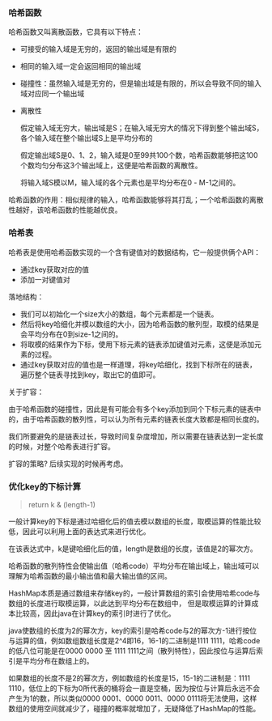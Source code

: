 ### 哈希函数

哈希函数又叫离散函数，它具有以下特点：

- 可接受的输入域是无穷的，返回的输出域是有限的

- 相同的输入域一定会返回相同的输出域

- 碰撞性：虽然输入域是无穷的，但是输出域是有限的，所以会导致不同的输入域对应同一个输出域

- 离散性

  假定输入域无穷大，输出域是S；在输入域无穷大的情况下得到整个输出域S，各个输入域在整个输出域S上是平均分布的

  假定输出域S是0、1、2，输入域是0至99共100个数，哈希函数能够把这100个数均匀分布这3个输出域上，这便是哈希函数的离散性。

  将输入域S模以M，输入域的各个元素也是平均分布在0 - M-1之间的。

哈希函数的作用：相似规律的输入，哈希函数能够将其打乱；一个哈希函数的离散性越好，该哈希函数的性能越优良。



### 哈希表

哈希表是使用哈希函数实现的一个含有键值对的数据结构，它一般提供俩个API：

- 通过key获取对应的值
- 添加一对键值对



落地结构：

- 我们可以初始化一个size大小的数组，每个元素都是一个链表。
- 然后将key哈细化并模以数组的大小，因为哈希函数的散列型，取模的结果是会平均分布在0到size-1之间的。
- 将取模的结果作为下标，使用下标元素的链表添加键值对元素，这便是添加元素的过程。
- 通过key获取对应的值也是一样道理，将key哈细化，找到下标所在的链表，遍历整个链表寻找到key，取出它的值即可。



关于扩容：

由于哈希函数的碰撞性，因此是有可能会有多个key添加到同个下标元素的链表中的，由于哈希函数的散列性，可以认为所有元素的链表长度大致都是相同长度的。

我们所要避免的是链表过长，导致时间复杂度增加，所以需要在链表达到一定长度的时候，对整个哈希表进行扩容。

扩容的策略? 后续实现的时候再考虑。



### 优化key的下标计算

> return k & (length-1)

一般计算key的下标是通过哈细化后的值去模以数组的长度，取模运算的性能比较低，因此可以利用上面的表达式来进行优化。

在该表达式中，k是键哈细化后的值，length是数组的长度，该值是2的幂次方。



哈希函数的散列特性会使输出值（哈希code）平均分布在输出域上，输出域可以理解为哈希函数的最小输出值和最大输出值的区间。

HashMap本质是通过数组来存储key的，一般计算数组的索引会使用哈希code与数组的长度进行取模运算，以此达到平均分布在数组中，
但是取模运算的计算成本比较高，因此java在计算key的索引时进行了优化。

java使数组的长度为2的幂次方，key的索引是哈希code与2的幂次方-1进行按位与运算的值，例如数组数组长度是2^4即16，16-1的二进制是1111 1111，哈希code的低八位可能是在0000 0000 至 1111 1111之间（散列特性），因此按位与运算后索引是平均分布在数组上的。

如果数组的长度不是2的幂次方，例如数组的长度是15，15-1的二进制是：1111 1110，低位上的下标为0所代表的桶将会一直是空桶，因为按位与计算后永远不会产生为1的数，所以类似0000 0001、0000 0011、0000 0111将无法使用，这样数组的使用空间就减少了，碰撞的概率就增加了，无疑降低了HashMap的性能。
